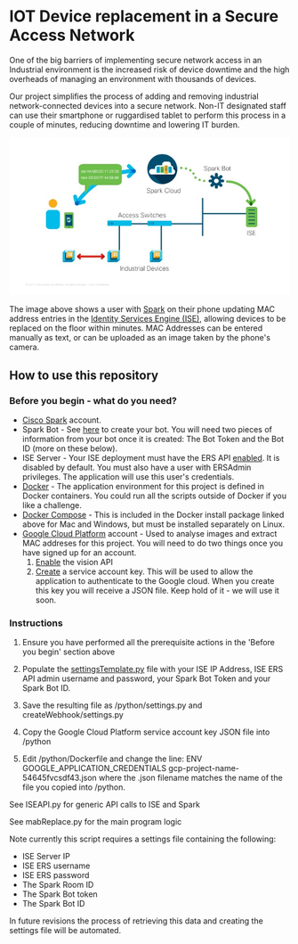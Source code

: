 # IOT Device replacement in a Secure Access Network

One of the big barriers of implementing secure network access in an Industrial environment is the increased risk of device downtime and the high overheads of managing an environment with thousands of devices. 

Our project simplifies the process of adding and removing industrial network-connected devices into a secure network. Non-IT designated staff can use their smartphone or ruggardised tablet to perform this process in a couple of minutes, reducing downtime and lowering IT burden. 

![alt text](https://github.com/cisco-gve/industrial-equipment-onboarding/blob/master/images/UserScenario.jpg "Scenario diagram")

The image above shows a user with [Spark](http://cisco.com/go/spark) on their phone updating MAC address entries in the [Identity Services Engine (ISE)](http://cisco.com/go/ise), allowing devices to be replaced on the floor within minutes. 
MAC Addresses can be entered manually as text, or can be uploaded as an image taken by the phone's camera. 

## How to use this repository

### Before you begin - what do you need?
* [Cisco Spark](https://www.ciscospark.com/) account. 
* Spark Bot - See [here](https://developer.ciscospark.com/bots.html) to create your bot. You will need two pieces of information from your bot once it is created: The Bot Token and the Bot ID (more on these below).  
* ISE Server - Your ISE deployment must have the ERS API [enabled](https://communities.cisco.com/docs/DOC-66297#jive_content_id_Enable_the_ERS_APIs). It is disabled by default. You must also have a user with ERSAdmin privileges. The application will use this user's credentials. 
* [Docker](https://docs.docker.com/engine/installation/) - The application environment for this project is defined in Docker containers. You could run all the scripts outside of Docker if you like a challenge. 
* [Docker Compose](https://docs.docker.com/compose/install/) - This is included in the Docker install package linked above for Mac and Windows, but must be installed separately on Linux. 
* [Google Cloud Platform](https://cloud.google.com/) account - Used to analyse images and extract MAC addreses for this project. You will need to do two things once you have signed up for an account. 
	1. [Enable](https://cloud.google.com/vision/docs/before-you-begin) the vision API
	1. [Create](https://cloud.google.com/iam/docs/creating-managing-service-account-keys) a service account key. This will be used to allow the application to authenticate to the Google cloud. When you create this key you will receive a JSON file. Keep hold of it - we will use it soon. 


### Instructions

1. Ensure you have performed all the prerequisite actions in the 'Before you begin' section above

1. Populate the [settingsTemplate.py](https://github.com/cisco-gve/industrial-equipment-onboarding/blob/master/settingsTemplate.py) file with your ISE IP Address, ISE ERS API admin username and password, your Spark Bot Token and your Spark Bot ID. 

1. Save the resulting file as /python/settings.py and createWebhook/settings.py

1. Copy the Google Cloud Platform service account key JSON file into /python

1. Edit /python/Dockerfile and change the line: ENV GOOGLE_APPLICATION_CREDENTIALS gcp-project-name-54645fvcsdf43.json where the .json filename matches the name of the file you copied into /python.

See ISEAPI.py for generic API calls to ISE and Spark

See mabReplace.py for the main program logic

Note currently this script requires a settings file containing the following: 
* ISE Server IP
* ISE ERS username
* ISE ERS password
* The Spark Room ID
* The Spark Bot token
* The Spark Bot ID

In future revisions the process of retrieving this data and creating the settings file will be automated. 